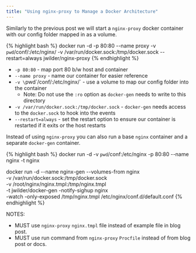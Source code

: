 ```yaml
---
title: "Using nginx-proxy to Manage a Docker Architecture"
---
```


Similarly to the previous post we will start a `nginx-proxy` docker container with
our config folder mapped in as a volume.

{% highlight bash %}
docker run -d -p 80:80 --name proxy -v `pwd`/conf/:/etc/nginx/ -v /var/run/docker.sock:/tmp/docker.sock --restart=always jwilder/nginx-proxy
{% endhighlight %}

* `-p 80:80` - map port 80 b/w host and container
* `--name proxy` - name our container for easier reference
* `-v \`pwd\`/conf/:/etc/nginx/` - use a volume to map our config folder into the container
  * Note: Do not use the `:ro` option as `docker-gen` needs to write to this directory
* `-v /var/run/docker.sock:/tmp/docker.sock` - `docker-gen` needs access to the `docker.sock` to hook
into the events
* `--restart=always` - set the restart option to ensure our container is restarted if it exits or the
host restarts

Instead of using `nginx-proxy` you can also run a base `nginx` container and a separate `docker-gen`
container.

{% highlight bash %}
docker run -d -v `pwd`/conf:/etc/nginx -p 80:80 --name nginx -t nginx

docker run -d --name nginx-gen --volumes-from nginx \
    -v /var/run/docker.sock:/tmp/docker.sock \
    -v /root/nginx/nginx.tmpl:/tmp/nginx.tmpl \
    -t jwilder/docker-gen -notify-sighup nginx \
    -watch -only-exposed /tmp/nginx.tmpl /etc/nginx/conf.d/default.conf
{% endhighlight %}

NOTES:

* MUST use `nginx-proxy` `nginx.tmpl` file instead of example file in blog post.
* MUST use run command from `nginx-proxy` `Procfile` instead of from blog post or docs.
